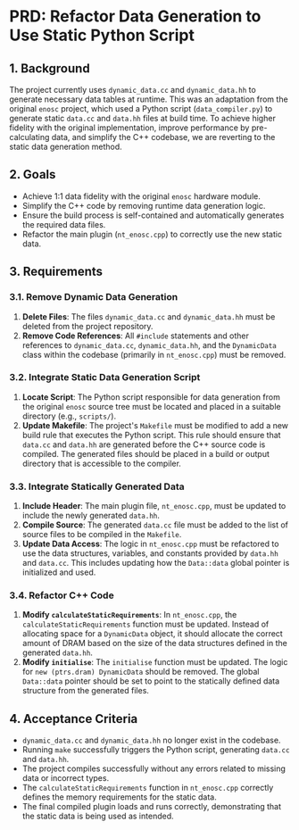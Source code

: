 # PRD: Refactor Data Generation to Use Static Python Script

## 1. Background

The project currently uses `dynamic_data.cc` and `dynamic_data.hh` to generate necessary data tables at runtime. This was an adaptation from the original `enosc` project, which used a Python script (`data_compiler.py`) to generate static `data.cc` and `data.hh` files at build time. To achieve higher fidelity with the original implementation, improve performance by pre-calculating data, and simplify the C++ codebase, we are reverting to the static data generation method.

## 2. Goals

-   Achieve 1:1 data fidelity with the original `enosc` hardware module.
-   Simplify the C++ code by removing runtime data generation logic.
-   Ensure the build process is self-contained and automatically generates the required data files.
-   Refactor the main plugin (`nt_enosc.cpp`) to correctly use the new static data.

## 3. Requirements

### 3.1. Remove Dynamic Data Generation

1.  **Delete Files**: The files `dynamic_data.cc` and `dynamic_data.hh` must be deleted from the project repository.
2.  **Remove Code References**: All `#include` statements and other references to `dynamic_data.cc`, `dynamic_data.hh`, and the `DynamicData` class within the codebase (primarily in `nt_enosc.cpp`) must be removed.

### 3.2. Integrate Static Data Generation Script

1.  **Locate Script**: The Python script responsible for data generation from the original `enosc` source tree must be located and placed in a suitable directory (e.g., `scripts/`).
2.  **Update Makefile**: The project's `Makefile` must be modified to add a new build rule that executes the Python script. This rule should ensure that `data.cc` and `data.hh` are generated before the C++ source code is compiled. The generated files should be placed in a build or output directory that is accessible to the compiler.

### 3.3. Integrate Statically Generated Data

1.  **Include Header**: The main plugin file, `nt_enosc.cpp`, must be updated to include the newly generated `data.hh`.
2.  **Compile Source**: The generated `data.cc` file must be added to the list of source files to be compiled in the `Makefile`.
3.  **Update Data Access**: The logic in `nt_enosc.cpp` must be refactored to use the data structures, variables, and constants provided by `data.hh` and `data.cc`. This includes updating how the `Data::data` global pointer is initialized and used.

### 3.4. Refactor C++ Code

1.  **Modify `calculateStaticRequirements`**: In `nt_enosc.cpp`, the `calculateStaticRequirements` function must be updated. Instead of allocating space for a `DynamicData` object, it should allocate the correct amount of DRAM based on the size of the data structures defined in the generated `data.hh`.
2.  **Modify `initialise`**: The `initialise` function must be updated. The logic for `new (ptrs.dram) DynamicData` should be removed. The global `Data::data` pointer should be set to point to the statically defined data structure from the generated files.

## 4. Acceptance Criteria

-   `dynamic_data.cc` and `dynamic_data.hh` no longer exist in the codebase.
-   Running `make` successfully triggers the Python script, generating `data.cc` and `data.hh`.
-   The project compiles successfully without any errors related to missing data or incorrect types.
-   The `calculateStaticRequirements` function in `nt_enosc.cpp` correctly defines the memory requirements for the static data.
-   The final compiled plugin loads and runs correctly, demonstrating that the static data is being used as intended. 